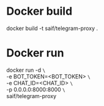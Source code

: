# Docker build
docker build -t saif/telegram-proxy .

# Docker run

docker run -d ``\``\
-e BOT_TOKEN=<BOT_TOKEN> ``\``\
-e CHAT_ID=<CHAT_ID> ``\``\
-p 0.0.0.0:8000:8000 ``\``\
saif/telegram-proxy